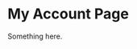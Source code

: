 [title]: # (My Account Page)
[tags]: # (XXX)
[priority]: # (7097)
# My Account Page
Something here.
